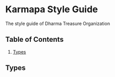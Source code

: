 # Karmapa Style Guide
The style guide of Dharma Treasure Organization

## Table of Contents

  1. [Types](#types)

## Types

